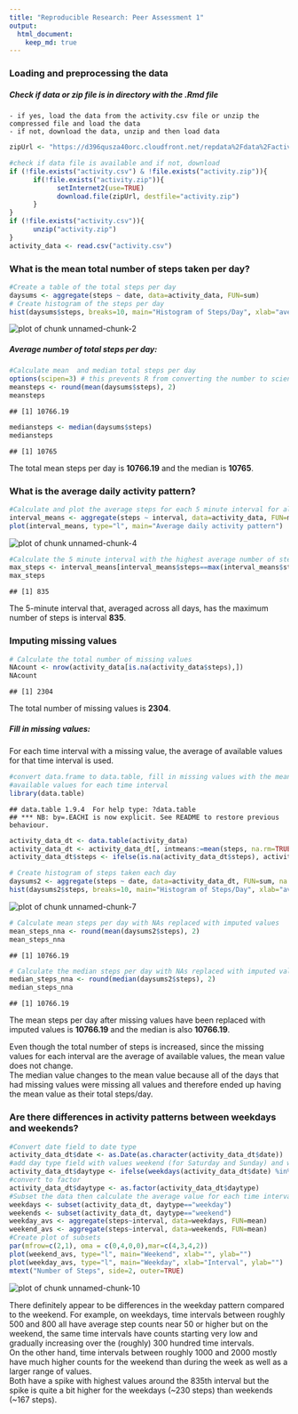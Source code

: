 ```yaml
---
title: "Reproducible Research: Peer Assessment 1"
output: 
  html_document:
    keep_md: true
---
```


### Loading and preprocessing the data
##### Check if data or zip file is in directory with the .Rmd file  
    - if yes, load the data from the activity.csv file or unzip the compressed file and load the data  
    - if not, download the data, unzip and then load data

```r
zipUrl <- "https://d396qusza40orc.cloudfront.net/repdata%2Fdata%2Factivity.zip"

#check if data file is available and if not, download
if (!file.exists("activity.csv") & !file.exists("activity.zip")){
      if(!file.exists("activity.zip")){
            setInternet2(use=TRUE)
            download.file(zipUrl, destfile="activity.zip")
      }
}
if (!file.exists("activity.csv")){
      unzip("activity.zip")
}
activity_data <- read.csv("activity.csv")
```

### What is the mean total number of steps taken per day?

```r
#Create a table of the total steps per day
daysums <- aggregate(steps ~ date, data=activity_data, FUN=sum)
# Create histogram of the steps per day
hist(daysums$steps, breaks=10, main="Histogram of Steps/Day", xlab="average steps/day", ylim=c(0,25))
```

![plot of chunk unnamed-chunk-2](figure/unnamed-chunk-2-1.png) 

##### Average number of total steps per day:

```r
#Calculate mean  and median total steps per day
options(scipen=3) # this prevents R from converting the number to scientific notation
meansteps <- round(mean(daysums$steps), 2)
meansteps
```

```
## [1] 10766.19
```

```r
mediansteps <- median(daysums$steps)
mediansteps
```

```
## [1] 10765
```

The total mean steps per day is **10766.19** and the median is **10765**.
  

### What is the average daily activity pattern?


```r
#Calculate and plot the average steps for each 5 minute interval for all days
interval_means <- aggregate(steps ~ interval, data=activity_data, FUN=mean)
plot(interval_means, type="l", main="Average daily activity pattern")
```

![plot of chunk unnamed-chunk-4](figure/unnamed-chunk-4-1.png) 


```r
#Calculate the 5 minute interval with the highest average number of steps
max_steps <- interval_means[interval_means$steps==max(interval_means$steps),"interval"]
max_steps
```

```
## [1] 835
```
The 5-minute interval that, averaged across all days, has the maximum number of steps is interval **835**.

### Imputing missing values


```r
# Calculate the total number of missing values
NAcount <- nrow(activity_data[is.na(activity_data$steps),])
NAcount
```

```
## [1] 2304
```
The total number of missing values is **2304**.   

##### Fill in missing values:
For each time interval with a missing value, the average of available values for that time interval is used.


```r
#convert data.frame to data.table, fill in missing values with the mean of 
#available values for each time interval
library(data.table)
```

```
## data.table 1.9.4  For help type: ?data.table
## *** NB: by=.EACHI is now explicit. See README to restore previous behaviour.
```

```r
activity_data_dt <- data.table(activity_data)
activity_data_dt <- activity_data_dt[, intmeans:=mean(steps, na.rm=TRUE), by=interval]
activity_data_dt$steps <- ifelse(is.na(activity_data_dt$steps), activity_data_dt$intmeans, activity_data_dt$steps)

# Create histogram of steps taken each day
daysums2 <- aggregate(steps ~ date, data=activity_data_dt, FUN=sum, na.rm=TRUE)
hist(daysums2$steps, breaks=10, main="Histogram of Steps/Day", xlab="average steps/day", ylim=c(0,25))
```

![plot of chunk unnamed-chunk-7](figure/unnamed-chunk-7-1.png) 


```r
# Calculate mean steps per day with NAs replaced with imputed values 
mean_steps_nna <- round(mean(daysums2$steps), 2)
mean_steps_nna
```

```
## [1] 10766.19
```


```r
# Calculate the median steps per day with NAs replaced with imputed values 
median_steps_nna <- round(median(daysums2$steps), 2)
median_steps_nna
```

```
## [1] 10766.19
```

The mean steps per day after missing values have been replaced with imputed values is **10766.19** and the median is also **10766.19**.

Even though the total number of steps is increased, since the missing values for each interval are the average of available values, the mean value does not change.  
The median value changes to the mean value because all of the days that had missing values were missing all values and therefore ended up having the mean value as their total steps/day.

### Are there differences in activity patterns between weekdays and weekends?

```r
#Convert date field to date type
activity_data_dt$date <- as.Date(as.character(activity_data_dt$date))
#add day type field with values weekend (for Saturday and Sunday) and weekday for all other values
activity_data_dt$daytype <- ifelse(weekdays(activity_data_dt$date) %in% c("Saturday", "Sunday"), "weekend", "weekday")
#convert to factor
activity_data_dt$daytype <- as.factor(activity_data_dt$daytype)
#Subset the data then calculate the average value for each time interval
weekdays <- subset(activity_data_dt, daytype=="weekday")
weekends <- subset(activity_data_dt, daytype=="weekend")
weekday_avs <- aggregate(steps~interval, data=weekdays, FUN=mean)
weekend_avs <- aggregate(steps~interval, data=weekends, FUN=mean)
#Create plot of subsets
par(mfrow=c(2,1), oma = c(0,4,0,0),mar=c(4,3,4,2))
plot(weekend_avs, type="l", main="Weekend", xlab="", ylab="")
plot(weekday_avs, type="l", main="Weekday", xlab="Interval", ylab="")
mtext("Number of Steps", side=2, outer=TRUE)
```

![plot of chunk unnamed-chunk-10](figure/unnamed-chunk-10-1.png) 

There definitely appear to be differences in the weekday pattern compared to the weekend. For example, on weekdays, time intervals between roughly 500 and 800 all have average step counts near 50 or higher but on the weekend, the same time intervals have counts starting very low and gradually increasing over the (roughly) 300 hundred time intervals.  
On the other hand, time intervals between roughly 1000 and 2000 mostly have much higher counts for the weekend than during the week as well as a larger range of values.  
Both have a spike with highest values around the 835th interval but the spike is quite a bit higher for the weekdays (~230 steps) than weekends (~167 steps).
